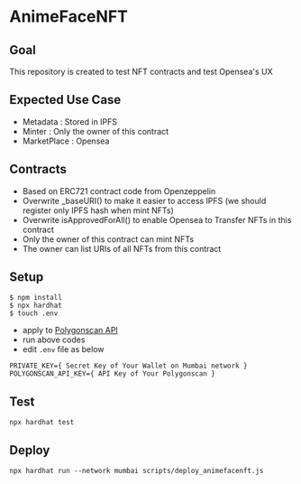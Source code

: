 # AnimeFaceNFT

## Goal
This repository is created to test NFT contracts and test Opensea's UX

## Expected Use Case
* Metadata    : Stored in IPFS
* Minter      : Only the owner of this contract
* MarketPlace : Opensea

## Contracts
* Based on ERC721 contract code from Openzeppelin
* Overwrite _baseURI() to make it easier to access IPFS (we should register only IPFS hash when mint NFTs)
* Overwrite isApprovedForAll() to enable Opensea to Transfer NFTs in this contract
* Only the owner of this contract can mint NFTs
* The owner can list URIs of all NFTs from this contract

## Setup
```
$ npm install
$ npx hardhat
$ touch .env
```
* apply to [Polygonscan API](https://polygonscan.com/register)
* run above codes
* edit `.env` file as below
```
PRIVATE_KEY={ Secret Key of Your Wallet on Mumbai network }
POLYGONSCAN_API_KEY={ API Key of Your Polygonscan }
```

## Test
`npx hardhat test`

## Deploy
`npx hardhat run --network mumbai scripts/deploy_animefacenft.js`